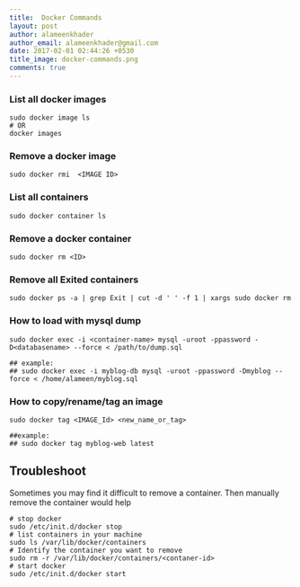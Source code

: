 ```yaml
---
title:  Docker Commands
layout: post
author: alameenkhader
author_email: alameenkhader@gmail.com
date: 2017-02-01 02:44:26 +0530
title_image: docker-commands.png
comments: true
---
```


### List all docker images

    sudo docker image ls
    # OR
    docker images

### Remove a docker image

    sudo docker rmi  <IMAGE ID>

### List all containers

    sudo docker container ls

### Remove a docker container

    sudo docker rm <ID>

### Remove all Exited containers

    sudo docker ps -a | grep Exit | cut -d ' ' -f 1 | xargs sudo docker rm


### How to load with mysql dump

    sudo docker exec -i <container-name> mysql -uroot -ppassword -D<databasename> --force < /path/to/dump.sql

    ## example:
    ## sudo docker exec -i myblog-db mysql -uroot -ppassword -Dmyblog --force < /home/alameen/myblog.sql

### How to copy/rename/tag an image

    sudo docker tag <IMAGE_Id> <new_name_or_tag>

    ##example:
    ## sudo docker tag myblog-web latest

## Troubleshoot


Sometimes you may find it difficult to remove a container. Then manually remove the container would help

    # stop docker
    sudo /etc/init.d/docker stop
    # list containers in your machine
    sudo ls /var/lib/docker/containers
    # Identify the container you want to remove
    sudo rm -r /var/lib/docker/containers/<contaner-id>
    # start docker
    sudo /etc/init.d/docker start
